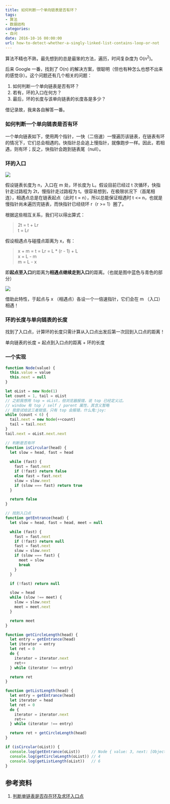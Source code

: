 ```yaml
---
title: 如何判断一个单向链表是否有环？
tags:
- 算法
- 数据结构
categories:
- 自问
date: 2016-10-16 00:00:00
url: how-to-detect-whether-a-singly-linked-list-contains-loop-or-not
---
```


算法不精也不熟，最先想到的总是最笨的方法，遍历，时间复杂度为 O(n<sup>2</sup>)。

后来 Google 一番，找到了 O(n) 的解决方案，很聪明（但也有种怎么也想不出来的感觉:cry:）。这个问题还有几个相关的问题：

1. 如何判断一个单向链表是否有环？
2. 若有，环的入口在何方？
3. 最后，环的长度与该单向链表的长度各是多少？

借记录故，我来各自解答一番。

<!-- more -->

### 如何判断一个单向链表是否有环

一个单向链表如下，使用两个指针，一快（二倍速）一慢遍历该链表，在链表有环的情况下，它们总会相遇的。快指针总会追上慢指针，就像跑步一样。因此，若相遇，则有环；反之，快指针会跑到链表尾（null）。

### 环的入口

![](/blog/gallery/link-list.png)

假设链表长度为 n，入口在 m 处，环长度为 L。假设目前已经过 t 次循环，快指针走过路程为 2t，慢指针走过路程为 t。很容易想到，在极限状况下（首尾相连），相遇点总是在链表起点（此时 t = n），所以总能保证相遇时 t <= n，也就是慢指针尚未遍历完链表，而快指针已经绕环 r（r >= 1）圈了。

根据这些相互关系，我们可以得出算式：

> 2t = t + Lr  
> t = Lr

假设相遇点与碰撞点距离为 x，有：

> x + m = t = Lr = L * (r - 1) + L  
> x = L - m  
> m = L - x

即**起点至入口**的距离为**相遇点继续走到入口**的距离。（也就是图中蓝色与青色的部分）

![](/blog/gallery/link-list-2.png)

借助此特性，于起点与 x （相遇点）各设一个一倍速指针，它们会在 m （入口）相遇！

### 环的长度与单向链表的长度

找到了入口点，计算环的长度只需计算从入口点出发后第一次回到入口点的距离！

单向链表的长度 = 起点到入口点的距离 + 环的长度

### 一个实现

```javascript
function Node(value) {
  this.value = value
  this.next = null
}

let oList = new Node(1)
let count = 1, tail = oList
// 之前我想用 top = oList，但浏览器报错，说 top 已经定义过。
// window 有 top / self / parent 属性，其含义暂略
// 我尝试给这三者赋值，只有 top 会报错，什么鬼:joy:
while (count < 6) {
  tail.next = new Node(++count)
  tail = tail.next
}
tail.next = oList.next.next

// 判断是否有环
function isCircular(head) {
  let slow = head, fast = head
  
  while (fast) {
    fast = fast.next
    if (!fast) return false
    else fast = fast.next
    slow = slow.next
    if (slow === fast) return true
  }

  return false
}

// 找到入口点
function getEntrance(head) {
  let slow = head, fast = head, meet = null

  while (fast) {
    fast = fast.next
    if (!fast) return null
    fast = fast.next
    slow = slow.next
    if (slow === fast) {
      meet = slow
      break
    }
  }

  if (!fast) return null

  slow = head
  while (slow !== meet) {
    slow = slow.next
    meet = meet.next
  }

  return meet
}

function getCircleLength(head) {
  let entry = getEntrance(head)
  let iterator = entry
  let ret = 0
  do {
    iterator = iterator.next
    ret++
  } while (iterator !== entry)

  return ret
}

function getListLength(head) {
  let entry = getEntrance(head)
  let iterator = head
  let ret = 0
  do {
    iterator = iterator.next
    ret++
  } while (iterator !== entry)

  return ret + getCircleLength(head)
}

if (isCircular(oList)) {
  console.log(getEntrance(oList))     // Node { value: 3, next: [Object] }
  console.log(getCircleLength(oList)) // 4
  console.log(getListLength(oList))   // 6
}
```

## 参考资料

1. [判断单链表是否存在环及求环入口点](http://www.cnblogs.com/ccdev/archive/2012/09/06/2673618.html)
